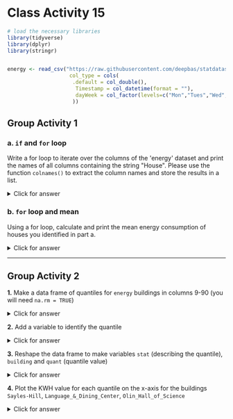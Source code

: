 # Class Activity 15


```r
# load the necessary libraries
library(tidyverse)
library(dplyr)
library(stringr)


energy <- read_csv("https://raw.githubusercontent.com/deepbas/statdatasets/main/energy.csv",
                    col_type = cols(
                     .default = col_double(), 
                      Timestamp = col_datetime(format = ""),
                      dayWeek = col_factor(levels=c("Mon","Tues","Wed","Thurs","Fri","Sat","Sun"))
                     ))
```


## Group Activity 1

### a. `if` and `for` loop

Write a for loop to iterate over the columns of the 'energy' dataset and print the names of all columns containing the string "House". Please use the function `colnames()` to extract the column names and store the results in a list.


<details>
<summary class="answer">Click for answer</summary>
*Answer:*


```r
# Create an empty list to store the column names
house_columns <- list()

# Iterate over the columns of the 'energy' dataset
for (i in seq_along(colnames(energy))) {
  col_name <- colnames(energy)[i]
  
  # Check if the column name contains the string "House"
  if (str_detect(col_name, "House")) {
    # Add the column name to the list
    house_columns[[length(house_columns) + 1]] <- col_name
  }
}

# Print the list of house columns
house_columns <- unlist(house_columns)
house_columns
```

```
 [1] "Allen_House"                     
 [2] "Alumni_Guest_House/Johnson_House"
 [3] "Benton_House"                    
 [4] "Berg_House"                      
 [5] "Bird_House"                      
 [6] "Chaney_House"                    
 [7] "Clader_House"                    
 [8] "Dacie_Moses_House"               
 [9] "Douglas_House"                   
[10] "Farm_House"                      
[11] "Geffert_House"                   
[12] "Headley_House"                   
[13] "Henrickson_House"                
[14] "Henry_House"                     
[15] "Hill_House"                      
[16] "Hilton_House"                    
[17] "Hoppin_House_(Alumni)"           
[18] "Huntington_House"                
[19] "Jewett_House"                    
[20] "Jones_House"                     
[21] "Nutting_House"                   
[22] "Page_House_West"                 
[23] "Parish_House_"                   
[24] "Parr_House"                      
[25] "Pollock_House"                   
[26] "Prentice_House"                  
[27] "Rayment_House"                   
[28] "Rice_House"                      
[29] "Rogers_House"                    
[30] "Ryberg_House"                    
[31] "Seccombe_House"                  
[32] "Sperry_House"                    
[33] "Stimson_House"                   
[34] "Strong_House"                    
[35] "Whittier_House"                  
[36] "Wilson_House"                    
```

</details>

### b. `for` loop and mean

Using a for loop, calculate and print the mean energy consumption of houses you identified in part a.


<details>
<summary class="answer">Click for answer</summary>
*Answer:*


```r
# Assuming the house_columns vector from the previous step

# Create an empty numeric vector to store the mean energy consumption
mean_energy_consumption <- numeric()

# Iterate over the house_columns vector
for (house_col in house_columns) {
  # Calculate the mean energy consumption for the current house column
  mean_val <- mean(energy[[house_col]], na.rm = TRUE)
  
  # Add the mean energy consumption to the vector
  mean_energy_consumption <- c(mean_energy_consumption, mean_val)
}

# Combine the house names and mean energy consumption into a dataframe
house_mean_energy <- bind_cols(House = house_columns, MeanEnergyConsumption = mean_energy_consumption)

# Print the dataframe
house_mean_energy %>%  knitr::kable()
```



|House                            | MeanEnergyConsumption|
|:--------------------------------|---------------------:|
|Allen_House                      |             0.9821865|
|Alumni_Guest_House/Johnson_House |            20.2631152|
|Benton_House                     |             1.8849290|
|Berg_House                       |             1.3174340|
|Bird_House                       |             2.3222680|
|Chaney_House                     |             1.0715123|
|Clader_House                     |             0.4646776|
|Dacie_Moses_House                |             1.2776465|
|Douglas_House                    |             0.7219500|
|Farm_House                       |             5.0599020|
|Geffert_House                    |             0.9360400|
|Headley_House                    |             1.4555605|
|Henrickson_House                 |             3.4407858|
|Henry_House                      |             1.3639619|
|Hill_House                       |             1.4735884|
|Hilton_House                     |             0.4248030|
|Hoppin_House_(Alumni)            |             1.8760474|
|Huntington_House                 |             1.2395238|
|Jewett_House                     |             0.8987697|
|Jones_House                      |             0.8680271|
|Nutting_House                    |             4.3967234|
|Page_House_West                  |             1.8923490|
|Parish_House_                    |            12.6793378|
|Parr_House                       |             9.7210618|
|Pollock_House                    |             1.1831426|
|Prentice_House                   |             0.9089497|
|Rayment_House                    |             0.8005664|
|Rice_House                       |             1.1568457|
|Rogers_House                     |             0.5634289|
|Ryberg_House                     |             1.0729988|
|Seccombe_House                   |             2.6874199|
|Sperry_House                     |             0.7052983|
|Stimson_House                    |             2.0659904|
|Strong_House                     |             2.5410595|
|Whittier_House                   |             1.0424369|
|Wilson_House                     |             1.0435830|

</details>

------------------------------------------

## Group Activity 2


**1.** Make a data frame of quantiles for `energy` buildings in columns 9-90 (you will need `na.rm = TRUE`)


<details>
<summary class="answer">Click for answer</summary>
*Answer:*


```r
qdf <- energy %>% select(9:90) %>%
  map_dfc(quantile, probs = seq(.1,.9,.1), na.rm = TRUE)
qdf
```

```
# A tibble: 9 × 82
  `100_Nevada_Street` `104_Maple_St.` `106_Winona_St.`
                <dbl>           <dbl>            <dbl>
1              0.0972            1.04            0.601
2              0.120             1.11            0.632
3              0.183             1.18            0.673
4              0.461             1.18            0.681
5              0.710             1.42            0.692
6              0.795             1.42            0.865
7              0.915             1.54            1.10 
8              1.11              1.56            1.20 
9              1.24              1.67            1.27 
# ℹ 79 more variables: Allen_House <dbl>,
#   `Alumni_Guest_House/Johnson_House` <dbl>,
#   Arboretum_Office <dbl>, Art_Studios <dbl>,
#   Benton_House <dbl>, Berg_House <dbl>, Bird_House <dbl>,
#   Boliou_Memorial_Art_Bldg. <dbl>, Burton_Hall <dbl>,
#   `Cassat_Hall_/_James_Hall` <dbl>,
#   `Center_for_Mathematics_&_Computing` <dbl>, …
```

</details>

**2.**  Add a variable to identify the quantile


<details>
<summary class="answer">Click for answer</summary>
*Answer:*


```r
qdf <- energy %>% select(9:90) %>%
  map_dfc(quantile, probs = seq(.1,.9,.1), na.rm = TRUE) %>%  
  mutate(stat = str_c("quantile_", seq(10,90,10))) 
qdf
```

```
# A tibble: 9 × 83
  `100_Nevada_Street` `104_Maple_St.` `106_Winona_St.`
                <dbl>           <dbl>            <dbl>
1              0.0972            1.04            0.601
2              0.120             1.11            0.632
3              0.183             1.18            0.673
4              0.461             1.18            0.681
5              0.710             1.42            0.692
6              0.795             1.42            0.865
7              0.915             1.54            1.10 
8              1.11              1.56            1.20 
9              1.24              1.67            1.27 
# ℹ 80 more variables: Allen_House <dbl>,
#   `Alumni_Guest_House/Johnson_House` <dbl>,
#   Arboretum_Office <dbl>, Art_Studios <dbl>,
#   Benton_House <dbl>, Berg_House <dbl>, Bird_House <dbl>,
#   Boliou_Memorial_Art_Bldg. <dbl>, Burton_Hall <dbl>,
#   `Cassat_Hall_/_James_Hall` <dbl>,
#   `Center_for_Mathematics_&_Computing` <dbl>, …
```

</details>

**3.**  Reshape the data frame to make variables `stat` (describing the quantile), `building` and `quant` (quantile value)


<details>
<summary class="answer">Click for answer</summary>
*Answer:*



```r
qdf <- energy %>% select(9:90) %>%
  map_dfc(quantile, probs = seq(.1,.9,.1), na.rm = TRUE) %>%  
  mutate(stat = str_c("quantile_", seq(10,90,10))) %>%   
  pivot_longer(names_to = "building", values_to = "quantiles", 1:82)
qdf
```

```
# A tibble: 738 × 3
   stat        building                         quantiles
   <chr>       <chr>                                <dbl>
 1 quantile_10 100_Nevada_Street                   0.0972
 2 quantile_10 104_Maple_St.                       1.04  
 3 quantile_10 106_Winona_St.                      0.601 
 4 quantile_10 Allen_House                         0.756 
 5 quantile_10 Alumni_Guest_House/Johnson_House   17.0   
 6 quantile_10 Arboretum_Office                    0.13  
 7 quantile_10 Art_Studios                         0.23  
 8 quantile_10 Benton_House                        1.59  
 9 quantile_10 Berg_House                          1.06  
10 quantile_10 Bird_House                          1.42  
# ℹ 728 more rows
```

</details>

**4.**  Plot the KWH value for each quantile on the x-axis for the buildings `Sayles-Hill`, `Language_&_Dining_Center`, `Olin_Hall_of_Science`


<details>
<summary class="answer">Click for answer</summary>
*Answer:*


```r
qdf %>% 
  filter(building %in% c("Sayles-Hill" ,"Language_&_Dining_Center", "Olin_Hall_of_Science"))  %>%  
  ggplot(aes(x=quantiles, y=parse_number(stat), color=building)) +
  geom_point() + 
  geom_line(aes(group=building)) + 
  labs(y="Percentile (%)",x="KWH") +
  scale_y_continuous(breaks=seq(10,90,by=10))
```

<img src="class_activity_15_files/figure-epub3/unnamed-chunk-7-1.png" width="100%" />


</details>


